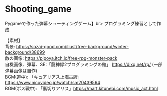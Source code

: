 # Shooting_game
Pygameで作った弾幕シューティングゲーム】br>
プログラミング練習として作成

【素材】<br>
背景: https://sozai-good.com/illust/free-background/winter-background/38699<br>
敵の画像: https://pipoya.itch.io/free-rpg-monster-pack<br>
自機画像、弾幕、SE:「龍神録2プログラミングの館」 https://dixq.net/rp/
(一部弾幕画像は自作)<br>
BGM(道中): 「キュアリアス上海古牌」https://www.nicovideo.jp/watch/sm20439564<br>
BGM(ボス戦中): 「裏切りアリス」https://mart.kitunebi.com/music_act.html<br>
